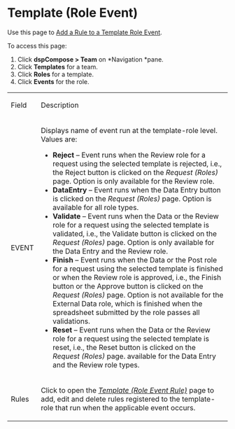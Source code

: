 # Template (Role Event)

<div class="use">

Use this page to [Add a Rule to a Template Role
Event](../Use_Cases/Add_a_Rule_to_a_Template_Role_Event.htm).

</div>

To access this page:

1.  Click <span style="font-weight: bold;">dspCompose \>
    Team</span> on *Navigation *pane.
2.  Click <span style="font-weight: bold;">Templates</span> for a team.
3.  Click <span style="font-weight: bold;">Roles</span> for a template.
4.  Click <span style="font-weight: bold;">Events</span> for the role.

<table>
<tbody>
<tr class="odd">
<td><p>Field</p></td>
<td><p>Description</p></td>
</tr>
<tr class="even">
<td><p>EVENT</p></td>
<td><p>Displays name of event run at the template-role level. Values are:</p>
<ul>
<li><span style="font-weight: bold;">Reject</span> – Event runs when the Review role for a request using the selected template is rejected, i.e., the Reject button is clicked on the <em>Request (Roles)</em> page. Option is only available for the Review role.</li>
<li><span style="font-weight: bold;">DataEntry</span> – Event runs when the Data Entry button is clicked on the <em>Request (Roles)</em> page. Option is available for all role types.</li>
<li><span style="font-weight: bold;">Validate</span> – Event runs when the Data or the Review role for a request using the selected template is validated, i.e., the Validate button is clicked on the <em>Request (Roles)</em> page. Option is only available for the Data Entry and the Review role.</li>
<li><span style="font-weight: bold;">Finish</span> – Event runs when the Data or the Post role for a request using the selected template is finished or when the Review role is approved, i.e., the Finish button or the Approve button is clicked on the <em>Request (Roles)</em> page. Option is not available for the External Data role, which is finished when the spreadsheet submitted by the role passes all validations.</li>
<li><span style="font-weight: bold;">Reset</span> – Event runs when the Data or the Review role for a request using the selected template is reset, i.e., the Reset button is clicked on the <em>Request (Roles)</em> page. available for the Data Entry and the Review role types.</li>
</ul></td>
</tr>
<tr class="odd">
<td><p>Rules</p></td>
<td><p>Click to open the <span style="font-style: italic;"><a href="Template_Role_Event_Rule.htm">Template (Role Event Rule)</a></span> page to add, edit and delete rules registered to the template-role that run when the applicable event occurs.</p></td>
</tr>
</tbody>
</table>
